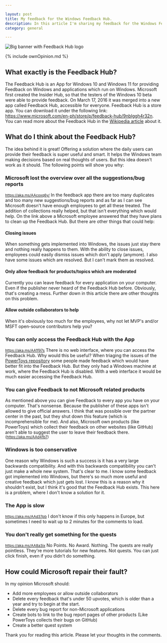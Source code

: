 ```yaml
---

layout: post  
title: My feedback for the Windows Feedback Hub.
description: In this article I'm sharing my feedback for the Windows Feedback Hub.
category: general

---
```


![Big banner with Feedback Hub logo](https://user-images.githubusercontent.com/58633848/124374821-948acd00-dc9e-11eb-8853-d9cc2f106575.png)

{% include ownOpinion.md %}

## What exactly is the Feedback Hub?
The Feedback Hub is an App for Windows 10 and Windows 11 for providing Feedback on Windows and applications which run on Windows. Microsoft first created the Insider Hub, so that the testers of the Windows 10 beta were able to provide feedback. On March 17, 2016 it was merged into a new app called Feedback Hub, accessible for everyone.
Feedback Hub is a store app. You can download it under the following link: https://www.microsoft.com/en-ph/store/p/feedback-hub/9nblggh4r32n.
You can read more about the Feedback Hub in the [Wikipedia article](https://en.wikipedia.org/wiki/Feedback_Hub) about it.
## What do I think about the Feedback Hub?
The idea behind it is great! Offering a solution where the daily users can provide their feedback is super useful and smart. It helps the Windows team making decisions based on real thoughts of users.
But this idea doesn't work as it should. The following points will show you why:
### Microsoft lost the overview over all the suggestions/bug reports
<small> https://aka.ms/AAcoxq6y/</small>
In the feedback app there are too many duplicates and too many new suggestions/bug reports and as far as I can see Microsoft doesn't have enough employees to get all these treated. The addition of collections really helped, but that isn't everything which would help. On the link above a Microsoft employee answered that they have plans to clean up the Feedback Hub. But there are other things that could help:
#### Closing issues
When something gets implemented into Windows, the issues just stay there and nothing really happens to them. With the ability to close issues, employees could easily dismiss issues which don't apply (anymore).
I also have some issues which are resolved. But I can't mark them as resolved.
#### Only allow feedback for products/topics which are moderated
Currently you can leave feedback for every application on your computer. Even if the publisher never heard of the Feedback Hub before. Obviously, that's creating a mess. Further down in this article there are other thoughts on this problem.
#### Allow outside collaborators to help
When it's obviously too much for the employees, why not let MVP's and/or MSFT open-source contributors help you?
### You can only access the Feedback Hub with the App
<small>https://aka.ms/AA1f97s</small>
There is no web interface, where you can access the Feedback Hub. Why would this be useful? When triaging the issues of the [PowerToys repository](htts://aka.ms/powertoys) some people made feedback which would have better fit into the Feedback Hub. But they only had a Windows machine at work, where the Feedback Hub is disabled. With a web interface it would be much easier accessing the Feedback Hub.
### You can give Feedback to not Microsoft related products
As mentioned above you can give Feedback to every app you have on your computer. That's nonsense. Because the publisher of these apps isn't allowed to give official answers. I think that was possible over the partner center in the past, but they shut down this feature (which is incomprehensible for me). 
And also, Microsoft own products (like PowerToys) which collect their feedback on other websites (like GitHub) aren't able to suggest the user to leave their feedback there. <small>(https://aka.ms/AAd4fb7)</small>
### Windows is too conservative
One reason why Windows is such a success is it has a very large backwards compatibility. And with this backwards compatibility you can't just make a whole new system. That's clear to me. I know some feedback got implemented into Windows, but there's so much more useful and creative feedback which just gets lost. I know this is a reason why it shouldn't exist, but I think it's good that the Feedback Hub exists. This here is a problem, where I don't know a solution for it.
### The App is slow
<small>https://aka.ms/AAd37pb</small>
I don't know if this only happens in Europe, but sometimes I need to wait up to 2 minutes for the comments to load. 
### You don't really get something for the quests
<small>https://aka.ms/AA8a3ix</small>
No Points. No Award. Nothing. The quests are really pointless. They're more tutorials for new features. Not quests. You can just click finish, even if you didn't do something.
## How could Microsoft repair their fault?
In my opinion Microsoft should:

*   Add more employees or allow outside collaborators
*   Delete every feedback that's under 50 upvotes, which is older than a year and try to begin at the start.
*   Delete every bug report for non-Microsoft applications
*   Create bots to link to the bug report pages of other products (Like PowerToys collects their bugs on GitHub)
*   Create a better quest system

Thank you for reading this article. Please let your thoughts in the comments.

